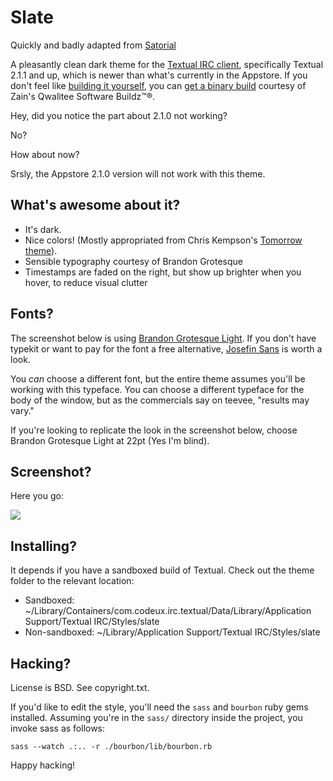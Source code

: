 # Slate

Quickly and badly adapted from [Satorial](http://github.com/idan/sartorial)

A pleasantly clean dark theme for the [Textual IRC client](http://codeux.com/textual/), specifically Textual 2.1.1 and up, which is newer than what's currently in the Appstore. If you don't feel like [building it yourself](http://github.com/codeux/textual), you can [get a binary build](http://inzain.net/textual-builds/) courtesy of Zain's Qwalitee Software Buildz™®.

Hey, did you notice the part about 2.1.0 not working?

No?

How about now?

Srsly, the Appstore 2.1.0 version will not work with this theme.


## What's awesome about it?

* It's dark.
* Nice colors! (Mostly appropriated from Chris Kempson's [Tomorrow theme](https://github.com/chriskempson/tomorrow-theme)).
* Sensible typography courtesy of Brandon Grotesque
* Timestamps are faded on the right, but show up brighter when you hover, to reduce visual clutter

## Fonts?

The screenshot below is using [Brandon Grotesque Light](https://typekit.com/fonts/brandon-grotesque). If you don't have typekit or want to pay for the font a free alternative, [Josefin Sans](http://www.google.com/fonts/specimen/Josefin+Sans) is worth a look.

You _can_ choose a different font, but the entire theme assumes you'll be working with this typeface. You can choose a different typeface for the body of the window, but as the commercials say on teevee, "results may vary."

If you're looking to replicate the look in the screenshot below, choose Brandon Grotesque Light at 22pt (Yes I'm blind).

## Screenshot?

Here you go:

<img src="http://i.imgur.com/D2CxaR9.jpg" style="max-width: 100%; display: block">

## Installing?

It depends if you have a sandboxed build of Textual. Check out the theme folder to the relevant location:

* Sandboxed: ~/Library/Containers/com.codeux.irc.textual/Data/Library/Application Support/Textual IRC/Styles/slate
* Non-sandboxed: ~/Library/Application Support/Textual IRC/Styles/slate

## Hacking?

License is BSD. See copyright.txt.

If you'd like to edit the style, you'll need the `sass` and `bourbon` ruby gems installed. Assuming you're in the `sass/` directory inside the project, you invoke sass as follows:

    sass --watch .:.. -r ./bourbon/lib/bourbon.rb

Happy hacking!
